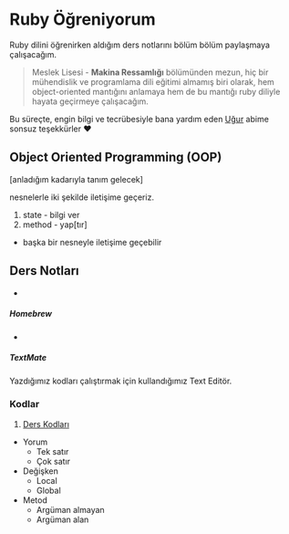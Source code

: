 # Ruby Öğreniyorum
Ruby dilini öğrenirken aldığım ders notlarını bölüm bölüm paylaşmaya çalışacağım.


> Meslek Lisesi - **Makina Ressamlığı** bölümünden mezun, 
hiç bir mühendislik ve programlama dili eğitimi almamış biri olarak,
hem object-oriented mantığını anlamaya hem de bu mantığı ruby diliyle hayata geçirmeye çalışacağım.

Bu süreçte, engin bilgi ve tecrübesiyle bana yardım eden [Uğur](https://github.com/vigo) abime sonsuz teşekkürler :heart:


## Object Oriented Programming (OOP)
[anladığım kadarıyla tanım gelecek]

nesnelerle iki şekilde iletişime geçeriz.

1. state - bilgi ver
2. method - yap[tır]
  - başka bir nesneyle iletişime geçebilir


## Ders Notları
-

##### Homebrew
-

##### TextMate
Yazdığımız kodları çalıştırmak için kullandığımız Text Editör.

### Kodlar
1. [Ders Kodları](https://github.com/ademilter/ruby-ogreniyorum/blob/master/ders-1/ne-ogrendik.rb)
  - Yorum
    - Tek satır
    - Çok satır
  - Değişken
    - Local
    - Global
  - Metod
    - Argüman almayan
    - Argüman alan
